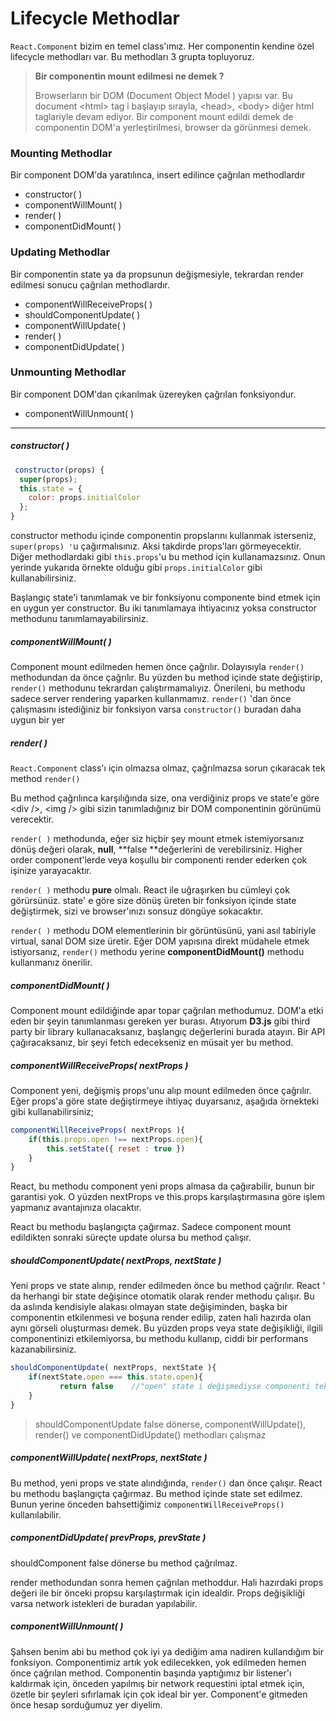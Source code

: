 # Lifecycle Methodlar

<code>React.Component</code> bizim en temel class'ımız. Her componentin kendine özel lifecycle methodları var. Bu methodları 3 grupta topluyoruz.

> **Bir componentin mount edilmesi ne demek ?**
>
> Browserların bir DOM (Document Object Model ) yapısı var. Bu document &lt;html&gt; tag i başlayıp sırayla, &lt;head&gt;, &lt;body&gt; diğer html taglariyle devam ediyor. Bir component mount edildi demek de  componentin DOM'a yerleştirilmesi, browser da görünmesi demek.

### Mounting Methodlar

Bir component DOM'da yaratılınca, insert edilince çağrılan methodlardır

* constructor( )
* componentWillMount( )
* render( )
* componentDidMount( )

### Updating Methodlar

Bir componentin state ya da propsunun değişmesiyle, tekrardan render edilmesi sonucu çağrılan methodlardır.

* componentWillReceiveProps( )
* shouldComponentUpdate( )
* componentWillUpdate( )
* render( )
* componentDidUpdate( )

### Unmounting Methodlar

Bir component DOM'dan çıkarılmak üzereyken çağrılan fonksiyondur.

* componentWillUnmount( )

-----------------------------

##### constructor( )

```js
 constructor(props) {
  super(props);
  this.state = {
    color: props.initialColor
  };
}
```

constructor methodu içinde componentin propslarını kullanmak isterseniz, `super(props) '`u  çağırmalısınız. Aksi takdirde props'ları görmeyecektir. Diğer methodlardaki gibi `this.props`'u bu method için kullanamazsınız. Onun yerinde yukarıda örnekte olduğu gibi `props.initialColor` gibi kullanabilirsiniz.

Başlangıç state'i tanımlamak ve bir fonksiyonu componente bind etmek için en uygun yer constructor. Bu iki tanımlamaya ihtiyacınız yoksa constructor methodunu tanımlamayabilirsiniz.

##### componentWillMount( )

Component mount edilmeden hemen önce çağrılır. Dolayısıyla <code>render()</code> methodundan da önce çağrılır. Bu yüzden bu method içinde state değiştirip, <code>render()</code> methodunu tekrardan çalıştırmamalıyız. Önerileni, bu methodu sadece server rendering yaparken kullanmamız. <code>render()</code> 'dan önce çalışmasını istediğiniz bir fonksiyon varsa <code>constructor()</code> buradan daha uygun bir yer

##### render( )

`React.Component` class'ı için olmazsa olmaz, çağrılmazsa sorun çıkaracak tek method `render()`

Bu method çağrılınca karşılığında size, ona verdiğiniz props ve state'e göre  &lt;div /&gt;, &lt;img /&gt; gibi sizin tanımladığınız bir DOM componentinin görünümü verecektir.

`render( )` methodunda, eğer siz hiçbir şey mount etmek istemiyorsanız  dönüş değeri olarak,  **null**, **false **değerlerini de verebilirsiniz. Higher order component'lerde veya koşullu bir componenti render ederken çok işinize yarayacaktır.

`render( )` methodu **pure** olmalı. React ile uğraşırken bu cümleyi çok görürsünüz. state' e göre size dönüş üreten bir fonksiyon içinde state değiştirmek, sizi ve browser'ınızı sonsuz döngüye sokacaktır.

`render( )` methodu DOM elementlerinin bir görüntüsünü, yani asıl tabiriyle virtual, sanal DOM size üretir. Eğer DOM yapısına direkt müdahele etmek istiyorsanız, <code>render()</code> methodu yerine <b>componentDidMount()</b> methodu kullanmanız önerilir.

##### componentDidMount( )

Component mount edildiğinde apar topar çağrılan methodumuz. DOM'a etki eden bir şeyin tanımlanması gereken yer burası. Atıyorum <b>D3.js</b> gibi third party bir library kullanacaksanız, başlangıç değerlerini burada atayın. Bir API çağıracaksanız, bir şeyi fetch edecekseniz en müsait yer bu method.

##### componentWillReceiveProps( nextProps )

Component yeni, değişmiş props'unu alıp mount edilmeden önce çağrılır. Eğer props'a göre state değiştirmeye ihtiyaç duyarsanız, aşağıda örnekteki gibi kullanabilirsiniz;

```js
componentWillReceiveProps( nextProps ){
    if(this.props.open !== nextProps.open){
        this.setState({ reset : true })
    }
}
```

React, bu methodu component yeni props almasa da çağırabilir, bunun bir garantisi yok. O yüzden nextProps ve this.props karşılaştırmasına göre işlem yapmanız avantajınıza olacaktır.

React bu methodu başlangıçta çağırmaz. Sadece component mount edildikten sonraki süreçte update olursa bu method çalışır.

##### shouldComponentUpdate( nextProps, nextState )

Yeni props ve state alınıp, render edilmeden önce bu method çağrılır. React ' da herhangi bir state değişince otomatik olarak render methodu çalışır. Bu da aslında kendisiyle alakası olmayan state değişiminden, başka bir componentin etkilenmesi ve boşuna render edilip,  zaten hali hazırda olan aynı görseli oluşturması demek. Bu yüzden props veya state değişikliği, ilgili componentinizi etkilemiyorsa,  bu methodu kullanıp, ciddi bir performans kazanabilirsiniz.

```js
shouldComponentUpdate( nextProps, nextState ){
    if(nextState.open === this.state.open){   
           return false    //"open" state i değişmediyse componenti tekrar render etme
    }
}
```

> shouldComponentUpdate false dönerse, componentWillUpdate\(\), render\(\) ve componentDidUpdate\(\) methodları çalışmaz

##### componentWillUpdate( nextProps, nextState )

Bu method, yeni props ve state alındığında, <code>render()</code> dan önce çalışır. React bu methodu başlangıçta çağırmaz.  Bu method içinde state set edilmez. Bunun yerine önceden bahsettiğimiz <code>componentWillReceiveProps()</code> kullanılabilir.

##### componentDidUpdate( prevProps, prevState )

shouldComponent false dönerse bu method çağrılmaz.

render methodundan sonra hemen çağrılan methoddur. Hali hazırdaki props değeri ile bir önceki propsu karşılaştırmak için idealdir. Props değişikliği varsa network istekleri de buradan yapılabilir.

##### componentWillUnmount( )

Şahsen benim abi bu method çok iyi ya dediğim ama nadiren kullandığım bir fonksiyon. Componentimiz artık yok edilecekken, yok edilmeden hemen önce çağrılan method. Componentin başında yaptığımız bir listener'ı kaldırmak için, önceden yapılmış bir network requestini iptal etmek için, özetle bir şeyleri sıfırlamak için çok ideal bir yer. Component'e gitmeden önce hesap sorduğumuz yer diyelim.
